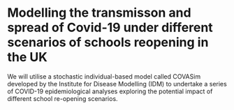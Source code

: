 # Modelling the transmisson and spread of Covid-19 under different scenarios of schools reopening in the UK


We will utilise a stochastic individual-based model called COVASim developed by the Institute for Disease Modelling (IDM) to undertake a series of COVID-19 epidemiological analyses exploring the potential impact of different school re-opening scenarios.
